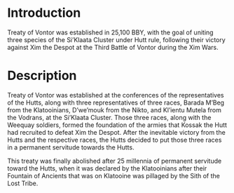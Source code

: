# Introduction

Treaty of Vontor was established in 25,100 BBY, with the goal of uniting three species of the Si’Klaata Cluster under Hutt rule, following their victory against Xim the Despot at the Third Battle of Vontor during the Xim Wars.

# Description

Treaty of Vontor was established at the conferences of the representatives of the Hutts, along with three representatives of three races, Barada M’Beg from the Klatooinians, D’we’mouk from the Nikto, and Kl’ientu Mutela from the Vodrans, at the Si’Klaata Cluster.
Those three races, along with the Weequay soldiers, formed the foundation of the armies that Kossak the Hutt had recruited to defeat Xim the Despot.
After the inevitable victory from the Hutts and the respective races, the Hutts decided to put those three races in a permanent servitude towards the Hutts.

This treaty was finally abolished after 25 millennia of permanent servitude toward the Hutts, when it was declared by the Klatooinians after their Fountain of Ancients that was on Klatooine was pillaged by the Sith of the Lost Tribe.
